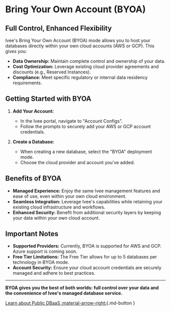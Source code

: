 # Bring Your Own Account (BYOA)

## Full Control, Enhanced Flexibility

Ivee's Bring Your Own Account (BYOA) mode allows you to host your databases directly within your own cloud accounts (AWS or GCP). This gives you:

* **Data Ownership:** Maintain complete control and ownership of your data.
* **Cost Optimization:** Leverage existing cloud provider agreements and discounts (e.g., Reserved Instances).
* **Compliance:** Meet specific regulatory or internal data residency requirements.

## Getting Started with BYOA

1. **Add Your Account:**
    * In the Ivee portal, navigate to "Account Configs".
    * Follow the prompts to securely add your AWS or GCP account credentials.

2. **Create a Database:**
    * When creating a new database, select the "BYOA" deployment mode.
    * Choose the cloud provider and account you've added.

## Benefits of BYOA

* **Managed Experience:** Enjoy the same Ivee management features and ease of use, even within your own cloud environment.
* **Seamless Integration:** Leverage Ivee's capabilities while retaining your existing cloud infrastructure and workflows.
* **Enhanced Security:** Benefit from additional security layers by keeping your data within your own cloud account.

## Important Notes

* **Supported Providers:** Currently, BYOA is supported for AWS and GCP. Azure support is coming soon.
* **Free Tier Limitations:** The Free Tier allows for up to 5 databases per technology in BYOA mode.
* **Account Security:** Ensure your cloud account credentials are securely managed and adhere to best practices.

---

**BYOA gives you the best of both worlds: full control over your data and the convenience of Ivee's managed database service.**

[Learn about Public DBaaS :material-arrow-right:](./mode-public.md){.md-button } 
